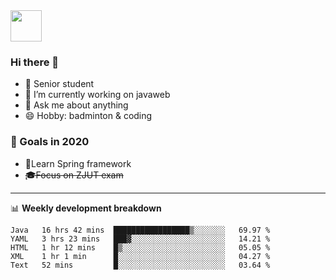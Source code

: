 <img src="https://github.com/egoist/egoist/raw/master/balloon.gif" width="50">

### Hi there 🐏

- 🌱 Senior student
- 🔭 I’m currently working on javaweb
- 💬 Ask me about anything
- 😄 Hobby: badminton & coding

### 🚀 Goals in 2020
+ 🍃Learn Spring framework
+ ~~🎓Focus on ZJUT exam~~
-------

📊 **Weekly development breakdown**
<!--START_SECTION:waka-->
```text
Java   16 hrs 42 mins  █████████████████▒░░░░░░░   69.97 % 
YAML   3 hrs 23 mins   ███▓░░░░░░░░░░░░░░░░░░░░░   14.21 % 
HTML   1 hr 12 mins    █▒░░░░░░░░░░░░░░░░░░░░░░░   05.05 % 
XML    1 hr 1 min      █░░░░░░░░░░░░░░░░░░░░░░░░   04.27 % 
Text   52 mins         █░░░░░░░░░░░░░░░░░░░░░░░░   03.64 % 
```
<!--END_SECTION:waka-->
